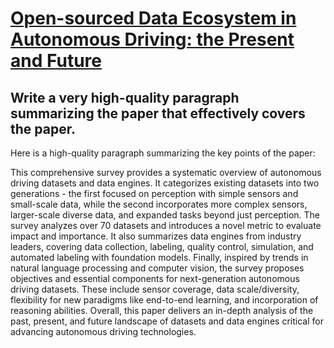 # [Open-sourced Data Ecosystem in Autonomous Driving: the Present and   Future](https://arxiv.org/abs/2312.03408)

## Write a very high-quality paragraph summarizing the paper that effectively covers the paper.

 Here is a high-quality paragraph summarizing the key points of the paper:

This comprehensive survey provides a systematic overview of autonomous driving datasets and data engines. It categorizes existing datasets into two generations - the first focused on perception with simple sensors and small-scale data, while the second incorporates more complex sensors, larger-scale diverse data, and expanded tasks beyond just perception. The survey analyzes over 70 datasets and introduces a novel metric to evaluate impact and importance. It also summarizes data engines from industry leaders, covering data collection, labeling, quality control, simulation, and automated labeling with foundation models. Finally, inspired by trends in natural language processing and computer vision, the survey proposes objectives and essential components for next-generation autonomous driving datasets. These include sensor coverage, data scale/diversity, flexibility for new paradigms like end-to-end learning, and incorporation of reasoning abilities. Overall, this paper delivers an in-depth analysis of the past, present, and future landscape of datasets and data engines critical for advancing autonomous driving technologies.
